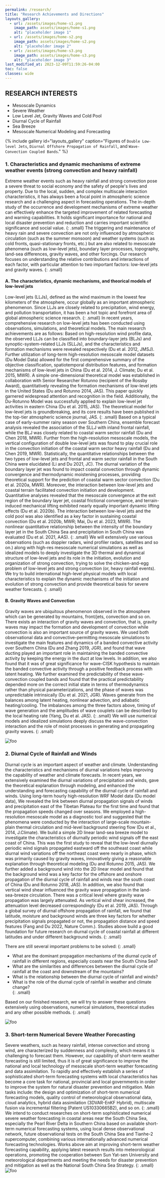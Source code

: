 ```yaml
---
permalink: /research/
title: "Research Achievements and Directions"
layouts_gallery:
  - url: /assets/images/home-s1.png
    image_path: assets/images/home-s1.png
    alt: "placeholder image 1"
  - url: /assets/images/home-s2.png
    image_path: assets/images/home-s2.png
    alt: "placeholder image 2"
  - url: /assets/images/home-s3.png
    image_path: assets/images/home-s3.png
    alt: "placeholder image 3"
last_modified_at: 2023-12-09T11:59:26-04:00
toc: false
classes: wide
---
```


## RESEARCH INTERESTS

* Mesoscale Dynamics
* Severe Weather
* Low Level Jet, Gravity Waves and Cold Pool
* Diurnal Cycle of Rainfall
* Sea Breeze
* Mesoscale Numerical Modeling and Forecasting

{% include gallery id="layouts_gallery" caption="Figures of `Double Low-level Jets`, `Diurnal Offshore Propagation of Rainfall`, and `Wave-Convection Coupled Bands`." %}

### 1. Characteristics and dynamic mechanisms of extreme weather events (strong convection and heavy rainfall)  

Extreme weather events such as heavy rainfall and strong convection pose a severe threat to social economy and the safety of people's lives and property. Due to the local, sudden, and complex multiscale interaction characteristics, it has always been a focal point in atmospheric science research and a challenging aspect in forecasting operations. The in-depth study of the occurrence and development mechanisms of extreme weather can effectively enhance the targeted improvement of related forecasting and warning capabilities. It holds significant importance for national and local disaster prevention and reduction and carries important scientific significance and social value.
{: .small}
The triggering and maintenance of heavy rain and severe convection are not only influenced by atmospheric circulation (such as the summer monsoon) and weather systems (such as cold fronts, quasi-stationary fronts, etc.) but are also related to mesoscale phenomena (such as low-level jets), boundary layer processes, topography, land-sea differences, gravity waves, and other forcings. Our research focuses on understanding the relative contributions and interactions of each factor, with particular attention to two important factors: low-level jets and gravity waves.
{: .small}

#### A. The characteristics, dynamic mechanisms, and theorical models of low-level jets

Low-level jets (LLJs), defined as the wind maximum in the lowest few kilometers of the atmosphere, occur globally as an important atmospheric phenomenon. Since LLJs are closely related to precipitation, wind energy, and pollution transportation, it has been a hot topic and forefront area of global atmospheric science research.
{: .small}
In recent years, comprehensive research on low-level jets has been conducted using observations, simulations, and theoretical models. The main research achievements are as follows: Based on high-resolution wind profile data, the observed LLJs can be classified into boundary-layer jets (BLJs) and synoptic-system-related LLJs (SLLJs), and the characteristics and formation mechanisms were revealed respectively (Du et al. 2012, JMSJ). Further utilization of long-term high-resolution mesoscale model datasets (Du Model Data) allowed for the first comprehensive summary of the objective classification, spatiotemporal distribution features, and formation mechanisms of low-level jets in China (Du et al. 2014, J. Climate; Du et al. 2015, MWR). A simple one-dimensional theoretical model was established in collaboration with Senior Researcher Rotunno (recipient of the Rossby Award), quantitatively revealing the formation mechanisms of low-level jets in the United States (Du and Rotunno 2014, JAS). This paper quickly garnered widespread attention and recognition in the field. Additionally, the Du-Rotunno Model was successfully applied to explain low-level jet activities in eastern China (Du et al. 2015, JAS). The theoretical model for low-level jets is groundbreaking, and its core results have been published in the top-tier atmospheric science journal, JAS. 
{: .small}
Based on a typical case of early-summer rainy season over Southern China, ensemble forecast analysis revealed the association of the SLLJ with inland frontal rainfall, while the BLJ was closely related to coastal warm sector rainfall (Du and Chen 2018, MWR). Further from the high-resolution mesoscale models, the vertical configuration of double low-level jets was found to play crucial role in the convection initiation of the coastal warm sector heavy rainfall (Du and Chen 2019, MWR). Statistically, the quantitative relationships between the two types of low-level jets and frontal and warm sector rainfall in the South China were elucidated (Li and Du 2021, JC). The diurnal variation of the boundary layer jet was found to impact coastal convection through dynamic convergence and thermodynamic moistening processes, providing theoretical support for the prediction of coastal warm sector convection (Du et al. 2020a, MWR). Moreover, the interaction between low-level jets and coastal terrain facilitated convection initiation and development. Quantitative analyses revealed that the mesoscale convergence at the exit region of the boundary layer jet, coastal frictional convergence, and terrain-induced mechanical lifting exhibited nearly equally important dynamic lifting effects (Du et al. 2020b). The interaction between low-level jets and the cold pool was also identified as a key factor in sustaining coastal convection (Du et al. 2020b, MWR; Mai, Du et al. 2023, MWR). The nonlinear quantitative relationship between the intensity of the boundary layer jet in the South China Sea and precipitation in South China was evaluated (Du et al. 2021, AAS).
{: .small}
We will extensively use various observations (such as doppler radars, wind profiler radars, satellites and so on.) along with high-res mesoscale numerical simulations as well as idealized models to deeply investigate the 3D thermal and dynamical structure of low-level jets and its role in the initiation, evolution and organization of strong convection, trying to solve the chicken-and-egg problem of low-level jets and strong convection (or, heavy rainfall events). We try to build international high-level physical models with local characteristics to explain the dynamic mechanisms of the initiation and evolution of strong convection and provide theoretical basis for severe weather forecasts.
{: .small}

#### B. Gravity Waves and Convection

Gravity waves are ubiquitous phenomenon observed in the atmosphere which can be generated by mountains, front/jets, convection and so on. There exists an interaction of gravity waves and convection, that is, gravity waves may impact the formation and development of convection while convection is also an important source of gravity waves. We used both observational data and convective-permitting mesoscale simulations to investigate the main features and dynamics of a banded convective activity over Southern China (Du and Zhang 2019, JGR), and found that wave ducting played an important role in maintaining the banded convective activity by keeping the energy in the duct at low levels. In addition, we also found that it was of great significance for wave-CISK hypothesis to maintain the banded convective activity through a positive feedback process with latent heating. We further examined the predictability of these wave-convection coupled bands and found that the practical predictability depended more on the correct initial state in terms of thermodynamics rather than physical parameterizations, and the phase of waves was unpredictable intrinsically (Du et al. 2021, JGR). Waves generate from the balances among latent heating, nonlinear advection, and adiabatic heating/cooling. The imbalances among the three factors above, timing of wave generation and the amplitudes of wave couplets can be described by the local heating rate (Yang, Du et al. JAS).
{: .small}
We will use numerical models and idealized simulations deeply discuss the wave-convection interaction and the role of moist processes in generating and propagating gravity waves.
{: .small}

![foo](/assets/images/research-page-1.png)

### 2. Diurnal Cycle of Rainfall and Winds

Diurnal cycle is an important aspect of weather and climate. Understanding the characteristics and mechanisms of diurnal variations helps improving the capability of weather and climate forecasts. In recent years, we extensively examined the diurnal variations of precipitation and winds, gave the theoretical explanation through modeling, and enhanced the understanding and forecasting capability of the diurnal cycle of rainfall and winds. Using long-term hourly high-resolution WRF Model data (Du model data), We revealed the link between diurnal propagation signals of winds and precipitation east of the Tibetan Plateau for the first time and found that the propagation speeds changed over seasons. We employed a high-resolution mesoscale model as a diagnostic tool and suggested that the phenomena were conducted by the interaction of large-scale mountain-plain thermal circulation and mid-level background steering flow (Du et al., 2014, J.Climate). We build a simple 2D linear land-sea breeze model to investigate the characteristics of diurnally periodic wind signals off the east coast of China. This was the first study to reveal that the low-level diurnally periodic wind signals propagated eastward off the southeast coast while diurnal wind variations off the northeast coast were nearly in phase, which was primarily caused by gravity waves, innovatively giving a reasonable explanation through theoretical modeling (Du and Rotunno 2015, JAS). We further added a background wind into the 2D linear model and found that the background wind was a key factor for the offshore and onshore propagation of the diurnal cycle of rainfall and winds near the south coast of China (Du and Rotunno 2018, JAS). In addition, we also found that vertical wind shear influenced the gravity wave propagation in the land-sea-breeze circulation. There was a critical level where gravity wave propagation was largely attenuated. As vertical wind shear increased, the attenuation level decreased correspondingly (Du et al. 2019, JAS). Through a global survey of diurnal offshore propagation of rainfall, we found that latitude, moisture and background winds are three key factors for whether precipitation signals propagated or not, the propagation distance and speed features (Fang and Du 2022, Nature Comm.). Studies above build a good foundation for future research on diurnal cycle of coastal rainfall at different latitudes and under different background winds.
{: .small}

There are still several important problems to be solved:
{: .small}
* What are the dominant propagation mechanisms of the diurnal cycle of rainfall in different regions, especially coasts near the South China Sea?
* What are the similarities and differences between the diurnal cycle of rainfall at the coast and downstream of the mountains?
* What is the relationship between the diurnal cycle of rainfall and winds?
* What is the role of the diurnal cycle of rainfall in weather and climate change?  
{: .small}

Based on our finished research, we will try to answer these questions extensively using observations, numerical simulations, theoretical studies and any other possible methods.
{: .small}

![foo](/assets/images/research-page-2.png)

### 3. Short-term Numerical Severe Weather Forecasting

Severe weathers, such as heavy rainfall, intense convection and strong wind, are characterized by suddenness and complexity, which means it is challenging to forecast them. However, our capability of short-term weather forecasting is still limited, thus it is of great significance to improve the national and local technology of mesoscale short-term weather forecasting and data assimilation. To rapidly and effectively establish a series of sophisticated short-term forecasting systems with local characteristics has become a core task for national, provincial and local governments in order to improve the system for natural disaster prevention and mitigation. Main tasks include: the design and optimization of short-term numerical forecasting models, quality control of meteorological observational data, cloud analytics, hybrid data assimilation (3DVAR-EnKF Hybrid), multiscale fusion via incremental filtering (Patent US10330665B2), and so on.
{: .small}
We intend to conduct researches on short-term sophisticated numerical severe weather forecasting in coastal areas near the South China Sea, especially the Pearl River Delta in Southern China based on available short-term numerical forecasting systems, using local dense observational network, future observational tests on the South China Sea and Tianhe-2 supercomputer, combining various internationally advanced numerical forecasting technologies. Works above aim at improving short-term weather forecasting capability, applying latest research results into meteorological operations, promoting the cooperation between Sun Yat-sen University and meteorological departments and meeting the needs for disaster prevention and mitigation as well as the National South China Sea Strategy.
{: .small}
![foo](/assets/images/research-page-3.png)
